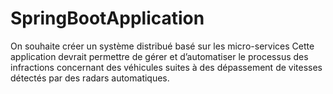 # SpringBootApplication
On souhaite créer un système distribué basé sur les micro-services Cette application devrait permettre de gérer et d’automatiser le processus des infractions concernant des véhicules suites à des dépassement de vitesses détectés par des radars automatiques.
